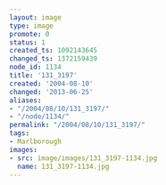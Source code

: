 ```yaml
---
layout: image
type: image
promote: 0
status: 1
created_ts: 1092143645
changed_ts: 1372159439
node_id: 1134
title: '131_3197'
created: '2004-08-10'
changed: '2013-06-25'
aliases:
- "/2004/08/10/131_3197/"
- "/node/1134/"
permalink: "/2004/08/10/131_3197/"
tags:
- Marlborough
images:
- src: image/images/131_3197-1134.jpg
  name: 131_3197-1134.jpg
---
```


